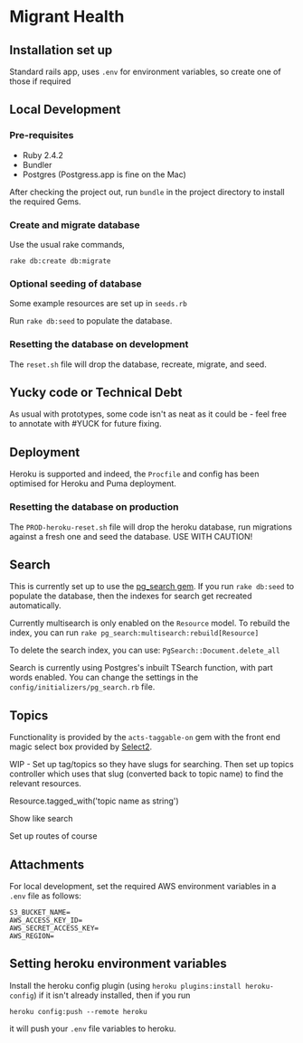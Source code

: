 # Migrant Health

## Installation set up

Standard rails app, uses `.env` for environment variables, so create one of those if required

## Local Development

### Pre-requisites

 * Ruby 2.4.2
 * Bundler
 * Postgres (Postgress.app is fine on the Mac)

After checking the project out, run ```bundle``` in the project directory to install the required Gems.

### Create and migrate database

Use the usual rake commands,

```rake db:create db:migrate```

### Optional seeding of database

Some example resources are set up in ```seeds.rb```

Run ```rake db:seed``` to populate the database.

### Resetting the database on development

The ```reset.sh``` file will drop the database, recreate, migrate, and seed.

## Yucky code or Technical Debt

As usual with prototypes, some code isn't as neat as it could be - feel free to annotate with #YUCK for future fixing.


 ## Deployment

Heroku is supported and indeed, the ```Procfile``` and config has been optimised for Heroku and Puma deployment.

### Resetting the database on production

The ```PROD-heroku-reset.sh``` file will drop the heroku database, run migrations against a fresh one and seed the database. USE WITH CAUTION!

## Search

This is currently set up to use the [pg_search gem](
https://github.com/Casecommons/pg_search). If you run ```rake db:seed``` to populate the database, then the indexes for search get recreated automatically.

Currently multisearch is only enabled on the ```Resource``` model. To rebuild the index, you can run ```rake pg_search:multisearch:rebuild[Resource]```

To delete the search index, you can use: ```PgSearch::Document.delete_all```

Search is currently using Postgres's inbuilt TSearch function, with part words enabled. You can change the settings in the ```config/initializers/pg_search.rb``` file.

## Topics

Functionality is provided by the ```acts-taggable-on``` gem with the front end magic select box provided by [Select2](https://select2.org/).

WIP - Set up tag/topics so they have slugs for searching.
Then set up topics controller which uses that slug (converted back to topic name) to find the relevant resources.

Resource.tagged_with('topic name as string')

Show like search

Set up routes of course

## Attachments

For local development, set the required AWS environment variables in a ```.env``` file as follows:

```
S3_BUCKET_NAME=
AWS_ACCESS_KEY_ID=
AWS_SECRET_ACCESS_KEY=
AWS_REGION=
```

## Setting heroku environment variables

Install the heroku config plugin (using ```heroku plugins:install heroku-config```) if it isn't already installed, then if you run 
```
heroku config:push --remote heroku
```

it will push your ```.env``` file variables to heroku.
